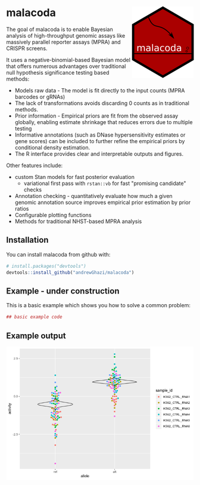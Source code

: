 
<!-- README.md is generated from README.Rmd. Please edit that file -->
malacoda <img src="man/figures/logo.png" align="right" />
=========================================================

The goal of malacoda is to enable Bayesian analysis of high-throughput genomic assays like massively parallel reporter assays (MPRA) and CRISPR screens.

It uses a negative-binomial-based Bayesian model that offers numerous advantages over traditional null hypothesis significance testing based methods:

-   Models raw data - The model is fit directly to the input counts (MPRA barcodes or gRNAs)
-   The lack of transformations avoids discarding 0 counts as in traditional methods.
-   Prior information - Empirical priors are fit from the observed assay globally, enabling estimate shrinkage that reduces errors due to multiple testing
-   Informative annotations (such as DNase hypersensitivity estimates or gene scores) can be included to further refine the empirical priors by conditional density estimation.
-   The R interface provides clear and interpretable outputs and figures.

Other features include:

-   custom Stan models for fast posterior evaluation
    -   variational first pass with `rstan::vb` for fast "promising candidate" checks
-   Annotation checking - quantitatively evaluate how much a given genomic annotation source improves empirical prior estimation by prior ratios
-   Configurable plotting functions 
-   Methods for traditional NHST-based MPRA analysis

Installation
------------

You can install malacoda from github with:

``` r
# install.packages("devtools")
devtools::install_github("andrewGhazi/malacoda")
```

Example - under construction
----------------------------

This is a basic example which shows you how to solve a common problem:

``` r
## basic example code
```

Example output
--------------

![An example activity beeswarm with overlaid activity mean posteriors](man/figures/posterior_beeswarm_example.png)
